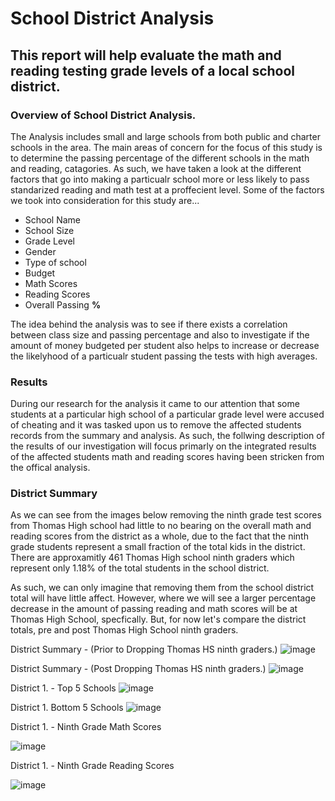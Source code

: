 # School District Analysis
## This report will help evaluate the math and reading testing grade levels of a local school district.
### Overview of School District Analysis.
The Analysis includes small and large schools from both public and charter schools in the area. The main areas of concern for the focus of this study is to determine the passing percentage of the different schools in the math and reading, catagories. As such, we have taken a look at the different factors that go into making a particualr school more or less likely to pass standarized reading and math test at a proffecient level. Some of the factors we took into consideration for this study are...

- School Name
- School Size
- Grade Level
- Gender
- Type of school
- Budget 
- Math Scores
- Reading Scores
- Overall Passing **%**

The idea behind the analysis was to see if there exists a correlation between class size and passing percentage and also to investigate if the amount of money budgeted per student also helps to increase or decrease the likelyhood of a particualr student passing the tests with high averages. 

### Results
During our research for the analysis it came to our attention that some students at a particular high school of a particular grade level were accused of cheating and it was tasked upon us to remove the affected students records from the summary and analysis. As such, the follwing description of the results of our investigation will focus primarly on the integrated results of the affected students math and reading scores having been stricken from the offical analysis.

### District Summary

As we can see from the images below removing the ninth grade test scores from Thomas High school had little to no bearing on the overall math and reading scores from the district as a whole, due to the fact that the ninth grade students represent a small fraction of the total kids in the district. There are approxamitly 461 Thomas High school ninth graders which represent only 1.18% of the total students in the school district.

As such, we can only imagine that removing them from the school district total will have little affect. However, where we will see a larger percentage decrease in the amount of passing reading and math scores will be at Thomas High School, specfically. But, for now let's compare the district totals, pre and post Thomas High School ninth graders. 

District Summary - (Prior to Dropping Thomas HS ninth graders.)
![image](https://user-images.githubusercontent.com/93171738/147616803-925e5209-9db5-4e0b-a610-425e624a48a6.png)

District Summary - (Post Dropping Thomas HS ninth graders.)
![image](https://user-images.githubusercontent.com/93171738/147623750-7ea67e2e-c28c-4617-b6a5-2cda3a61718e.png)


District 1. - Top 5 Schools
![image](https://user-images.githubusercontent.com/93171738/147617119-fda411f6-691c-4f78-b627-8c7ef0363be0.png)


District 1. Bottom 5 Schools
![image](https://user-images.githubusercontent.com/93171738/147617226-221dd8ff-8dee-4a23-acfa-8662ed6c3c12.png)

District 1. - Ninth Grade Math Scores

![image](https://user-images.githubusercontent.com/93171738/147621470-28494ad0-a948-4a19-be6d-dfbdbe5f75f6.png)

District 1. - Ninth Grade Reading Scores

![image](https://user-images.githubusercontent.com/93171738/147621504-3a4fef0b-abb9-491d-a73d-4ec87a1b073b.png)





